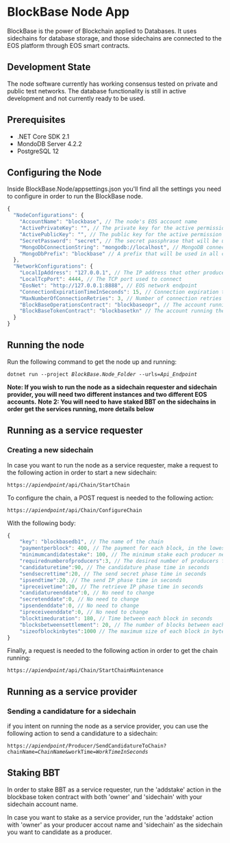 # BlockBase Node App
BlockBase is the power of Blockchain applied to Databases. It uses sidechains for database storage, and those sidechains are connected to the EOS platform through EOS smart contracts.

## Development State
The node software currently has working consensus tested on private and public test networks. The database functionality is still in active development and not currently ready to be used.

## Prerequisites
- .NET Core SDK 2.1
- MondoDB Server 4.2.2
- PostgreSQL 12

## Configuring the Node
Inside BlockBase.Node/appsettings.json you'll find all the settings you need to configure in order to run the BlockBase node.

```js
{
  "NodeConfigurations": {
    "AccountName": "blockbase", // The node's EOS account name
    "ActivePrivateKey": "", // The private key for the active permission key of the node account
    "ActivePublicKey": "", // The public key for the active permission key
    "SecretPassword": "secret", // The secret passphrase that will be used when choosing candidates to produce a sidechain
    "MongoDbConnectionString": "mongodb://localhost", // MongoDB connection string
    "MongoDbPrefix": "blockbase" // A prefix that will be used in all created MongoDB databases
  },
  "NetworkConfigurations": {
    "LocalIpAddress": "127.0.0.1", // The IP address that other producers will connect to
    "LocalTcpPort": 4444, // The TCP port used to connect
    "EosNet": "http://127.0.0.1:8888", // EOS network endpoint
    "ConnectionExpirationTimeInSeconds": 15, // Connection expiration time
    "MaxNumberOfConnectionRetries": 3, // Number of connection retries
    "BlockBaseOperationsContract": "blockbaseopr", // The account running the BlockBase operations contract
    "BlockBaseTokenContract": "blockbasetkn" // The account running the BlockBase token contract
  }
}
```

## Running the node
Run the following command to get the node up and running:

`dotnet run --project `_`BlockBase.Node_Folder`_` --urls=`_`Api_Endpoint`_

**Note: If you wish to run the node as a sidechain requester and sidechain provider, you will need two different instances and two different EOS accounts.**
**Note 2: You will need to have staked BBT on the sidechains in order get the services running, more details below**


## Running as a service requester
### Creating a new sidechain
In case you want to run the node as a service requester, make a request to the following action in order to start a new sidechain:

`https://`_`apiendpoint`_`/api/Chain/StartChain`

To configure the chain, a POST request is needed to the following action:

`https://`_`apiendpoint`_`/api/Chain/ConfigureChain`

With the following body:

```js
{
	"key": "blockbasedb1", // The name of the chain
	"paymentperblock": 400, // The payment for each block, in the lowest decimal value of BBT (ie: 400 means that each block will cost 0.0400 BBT)
	"minimumcandidatestake": 100, // The minimum stake each producer needs to have in sidechain in the lowest decimal value of BBT
	"requirednumberofproducers":3, // The desired number of producers for the sidechain
	"candidaturetime":90, // The candidature phase time in seconds
	"sendsecrettime":20, // The send secret phase time in seconds
	"ipsendtime":20, // The send IP phase time in seconds
	"ipreceivetime":20, // The retrieve IP phase time in seconds
	"candidatureenddate":0, // No need to change
	"secretenddate":0, // No need to change
	"ipsendenddate":0, // No need to change
	"ipreceiveenddate":0, // No need to change
	"blocktimeduration": 180, // Time between each block in seconds
	"blocksbetweensettlement": 20, // The number of blocks between each settlement phase
	"sizeofblockinbytes":1000 // The maximum size of each block in bytes
}
```

Finally, a request is needed to the following action in order to get the chain running:

`https://`_`apiendpoint`_`/api/Chain/StartChainMaintenance`



## Running as a service provider
### Sending a candidature for a sidechain
if you intent on running the node as a service provider, you can use the following action to send a candidature to a sidechain:

`https://`_`apiendpoint`_`/Producer/SendCandidatureToChain?chainName=`_`ChainName`_`&workTime=`_`WorkTimeInSeconds`_



## Staking BBT
In order to stake BBT as a service requester, run the 'addstake' action in the blockbase token contract with both 'owner' and 'sidechain' with your sidechain account name.

In case you want to stake as a service provider, run the 'addstake' action with 'owner' as your producer accout name and 'sidechain' as the sidechain you want to candidate as a producer.